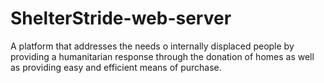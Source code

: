 # ShelterStride-web-server
A platform that addresses the needs o internally displaced people by providing a humanitarian response through the donation of homes as well as providing easy and efficient means of purchase.

